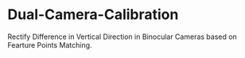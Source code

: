 # Dual-Camera-Calibration
 Rectify Difference in Vertical Direction  in Binocular Cameras based on Fearture Points Matching.

